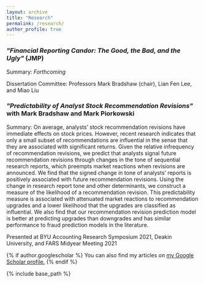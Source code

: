 ```yaml
---
layout: archive
title: "Research"
permalink: /research/
author_profile: true
---
```


### *"Financial Reporting Candor: The Good, the Bad, and the Ugly"* (JMP)
Summary: *Forthcoming*
<!--Summary: I examine whether managers successfully develop a reputation to be candid with bad news and whether this reputation for candor fosters increased levels of trust from investors. I capture managers’ candor using their propensity to engage in discussions with bearish analysts on earnings conference calls. Signaling theory suggests that candid managers can separate themselves by sending a costly signal (such as voluntarily facing hard questions that increase scrutiny during a conference call) that other managers are unable or unwilling to send. I find results consistent with investors identifying candid managers and rewarding them with greater trust. This trust is evidenced in lower negative spillovers from peers’ financial restatements and increased liquidity for more candid managers.-->

Dissertation Committee: Professors Mark Bradshaw (chair), Lian Fen Lee, and Miao Liu

<!-- *Available upon request* -->
<!--
<a href="https://drive.google.com/file/d/1PRcn4yPFmbgGK4WDT11AgoF1TSsQNvfK/view?usp=sharing" target="_blank">View in Browser</a>
-->
<!-- [Download]() -->

### *"Predictability of Analyst Stock Recommendation Revisions"* with Mark Bradshaw and Mark Piorkowski
Summary: On average, analysts’ stock recommendation revisions have immediate effects on stock prices. However, recent research indicates that only a small subset of recommendations are influential in the sense that they are associated with significant returns. Given the relative infrequency of recommendation revisions, we predict that analysts signal future recommendation revisions through changes in the tone of sequential research reports, which preempts market reactions when revisions are announced. We find that the signed change in tone of analysts’ reports is positively associated with future recommendation revisions. Using the change in research report tone and other determinants, we construct a measure of the likelihood of a recommendation revision. This predictability measure is associated with attenuated market reactions to recommendation upgrades and a lower likelihood that the upgrades are classified as influential. We also find that our recommendation revision prediction model is better at predicting upgrades than downgrades and has similar performance to fraud prediction models in the literature. 

Presented at BYU Accounting Research Symposium 2021, Deakin University, and FARS Midyear Meeting 2021

<!-- [View in Browser](https://drive.google.com/file/d/1FP1Nj2xefm-u8ycFux1_6bbDXm2ay3Du/view?usp=sharing) -->

<!-- [Download]() -->

<!-- ### Future Work

Some topics that I hope to explore in the future include the role of corporate disclosures in managing climate and sustainability efforts as well as the use of accounting information by less traditional stakeholders such as consumers and employees. I am very interested in the risks posed by climate change as well as the movement towards sustainability and inclusion. Given the increasing supply and access of accounting information as well as the rapidly evolving regulatory and disclosure landscape with respect to climate goals, I feel that research on these topics is compelling and has the potential to answer questions of economic significance. -->

{% if author.googlescholar %}
  You can also find my articles on <u><a href="{{author.googlescholar}}">my Google Scholar profile</a>.</u>
{% endif %}

{% include base_path %}

<!-- {% for post in site.publications reversed %}
  {% include archive-single.html %}
{% endfor %} -->
